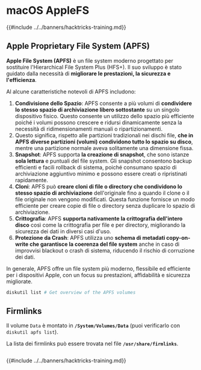 # macOS AppleFS

{{#include ../../banners/hacktricks-training.md}}

## Apple Proprietary File System (APFS)

**Apple File System (APFS)** è un file system moderno progettato per sostituire l'Hierarchical File System Plus (HFS+). Il suo sviluppo è stato guidato dalla necessità di **migliorare le prestazioni, la sicurezza e l'efficienza**.

Al alcune caratteristiche notevoli di APFS includono:

1. **Condivisione dello Spazio**: APFS consente a più volumi di **condividere lo stesso spazio di archiviazione libero sottostante** su un singolo dispositivo fisico. Questo consente un utilizzo dello spazio più efficiente poiché i volumi possono crescere e ridursi dinamicamente senza la necessità di ridimensionamenti manuali o ripartizionamenti.
1. Questo significa, rispetto alle partizioni tradizionali nei dischi file, **che in APFS diverse partizioni (volumi) condividono tutto lo spazio su disco**, mentre una partizione normale aveva solitamente una dimensione fissa.
2. **Snapshot**: APFS supporta **la creazione di snapshot**, che sono istanze **sola lettura** e puntuali del file system. Gli snapshot consentono backup efficienti e facili rollback di sistema, poiché consumano spazio di archiviazione aggiuntivo minimo e possono essere creati o ripristinati rapidamente.
3. **Cloni**: APFS può **creare cloni di file o directory che condividono lo stesso spazio di archiviazione** dell'originale fino a quando il clone o il file originale non vengono modificati. Questa funzione fornisce un modo efficiente per creare copie di file o directory senza duplicare lo spazio di archiviazione.
4. **Crittografia**: APFS **supporta nativamente la crittografia dell'intero disco** così come la crittografia per file e per directory, migliorando la sicurezza dei dati in diversi casi d'uso.
5. **Protezione da Crash**: APFS utilizza uno **schema di metadati copy-on-write che garantisce la coerenza del file system** anche in caso di improvvisi blackout o crash di sistema, riducendo il rischio di corruzione dei dati.

In generale, APFS offre un file system più moderno, flessibile ed efficiente per i dispositivi Apple, con un focus su prestazioni, affidabilità e sicurezza migliorate.
```bash
diskutil list # Get overview of the APFS volumes
```
## Firmlinks

Il volume `Data` è montato in **`/System/Volumes/Data`** (puoi verificarlo con `diskutil apfs list`).

La lista dei firmlinks può essere trovata nel file **`/usr/share/firmlinks`**.
```bash

```
{{#include ../../banners/hacktricks-training.md}}
